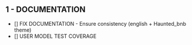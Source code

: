 ## 1 - DOCUMENTATION

- [] FIX DOCUMENTATION - Ensure consistency (english + Haunted_bnb theme)
- [] USER MODEL TEST COVERAGE
